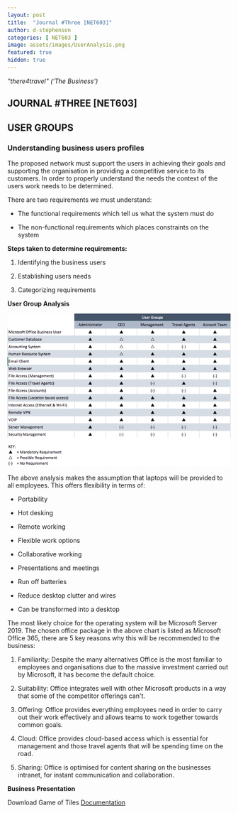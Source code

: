```yaml
---
layout: post
title:  "Journal #Three [NET603]"
author: d-stephenson
categories: [ NET603 ]
image: assets/images/UserAnalysis.png
featured: true
hidden: true
---
```

<i>"there4travel" ('The Business')</i>

<h2>JOURNAL #THREE [NET603]</h2>

<h2>USER GROUPS</h2>

<h3>Understanding business users profiles</h3>

The proposed network must support the users in achieving their goals and supporting the organisation in providing a competitive service to its customers. In order to properly understand the needs the context of the users work needs to be determined.

There are two requirements we must understand:

- The functional requirements which tell us what the system must do

- The non-functional requirements which places constraints on the system

<b>Steps taken to determine requirements:</b>

1. Identifying the business users

2. Establishing users needs 

3. Categorizing requirements 

<b>User Group Analysis</b>

<img src="/assets/images/UserAnalysis.png" alt="Business User Analysis"><br>

The above analysis makes the assumption that laptops will be provided to all employees. This offers flexibility in terms of:

- Portability 

- Hot desking

- Remote working

- Flexible work options

- Collaborative working 

- Presentations and meetings

- Run off batteries

- Reduce desktop clutter and wires

- Can be transformed into a desktop 

The most likely choice for the operating system will be Microsoft Server 2019. The chosen office package in the above chart is listed as Microsoft Office 365, there are 5 key reasons why this will be recommended to the business:

1. Familiarity: Despite the many alternatives Office is the most familiar to employees and organisations due to the massive investment carried out by Microsoft, it has become the default choice.

2. Suitability: Office integrates well with other Microsoft products in a way that some of the competitor offerings can't. 

3. Offering: Office provides everything employees need in order to carry out their work effectively and allows teams to work together towards common goals. 

4. Cloud: Office provides cloud-based access which is essential for management and those travel agents that will be spending time on the road.

5. Sharing: Office is optimised for content sharing on the businesses intranet, for instant communication and collaboration. 

<b>Business Presentation</b>

<object data="/assets/docs/BP_NET603.pdf" type="application/pdf" width="100%" height="625px">
  <p>Download Game of Tiles <a href="assets/docs/BP_NET603.pdf">Documentation</a></p>
</object>